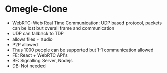 # Omegle-Clone
- WebRTC: Web Real Time Communication: UDP based protocol, packets can be lost but overall frame and communication
- UDP can fallback to TDP
- allows files + audio
- P2P allowed
- Thus 1000 people can be supported but 1-1 communication allowed
- FE: React + WebRTC API's
- BE: Signalling Server, Nodejs
- DB: Not needed